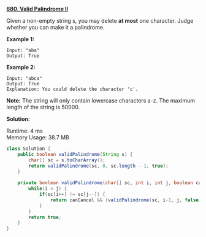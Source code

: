 **[680. Valid Palindrome II](https://leetcode.com/problems/valid-palindrome-ii/)**

Given a non-empty string s, you may delete **at most** one character. Judge whether you can make it a palindrome.

**Example 1:**
```
Input: "aba"
Output: True
```

**Example 2:**
```
Input: "abca"
Output: True
Explanation: You could delete the character 'c'.
```

**Note:**
The string will only contain lowercase characters a-z. The maximum length of the string is 50000.
 
**Solution:**

Runtime: 4 ms<br/>
Memory Usage: 38.7 MB

```java
class Solution {
    public boolean validPalindrome(String s) {
        char[] sc = s.toCharArray();
        return validPalindrome(sc, 0, sc.length - 1, true);
    }
    
    private boolean validPalindrome(char[] sc, int i, int j, boolean canCancel) {
        while(i < j) {
            if(sc[i++] != sc[j--]) {
                return canCancel && (validPalindrome(sc, i-1, j, false) || validPalindrome(sc, i, j+1, false));
            }
        }
        return true;
    }
}
```